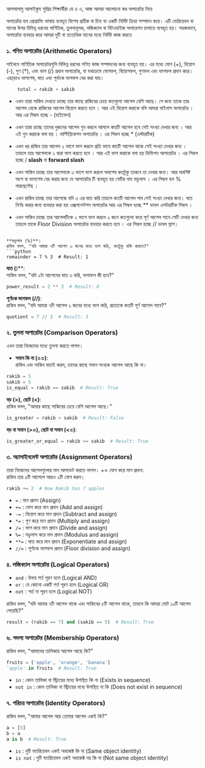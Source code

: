 আসসালামু আলাইকুম সুপ্রিয় শিক্ষার্থীরা 
ডে ৪ এ, আজ আমরা আলোচনা কর অপারেটর নিয়ে 


অপারেটর হল প্রোগ্রামিং ভাষায় ব্যবহৃত বিশেষ প্রতীক বা চিহ্ন যা একটি নির্দিষ্ট ক্রিয়া সম্পাদন করে। এটি ভেরিয়েবল বা মানের উপর বিভিন্ন ধরনের গাণিতিক, তুলনামূলক, লজিক্যাল বা বিটওয়াইজ অপারেশন চালাতে ব্যবহৃত হয়। সহজভাবে, অপারেটর ব্যবহার করে আমরা দুটি বা ততোধিক মানের মধ্যে নির্দিষ্ট কাজ করতে 

### ১. গণিত অপারেটর (Arithmetic Operators)
পাইথনে গাণিতিক অপারেটরগুলি বিভিন্ন ধরনের গণিত কাজ সম্পাদনের জন্য ব্যবহৃত হয়। এর মধ্যে যোগ (+), বিয়োগ (-), গুণ (*), এবং ভাগ (/) প্রধান অপারেটর, যা যথাক্রমে যোগফল, বিয়োগফল, গুণফল এবং ভাগফল প্রদান করে।  এছাড়াও ভাগশেষ, ঘাত এবং পূর্নাংক ভাগফল বের করা যায়।  

```python
	total = rakib + sakib
```

- এখন তারা সাকিব দেখতে চাচ্ছে তার কাছে রাকিবের চেয়ে কতগুলো আপেল বেশি আছে।  সে জন্য তাকে তার আপেল থেকে রাকিবের আপেল বিয়োগ করতে হবে ।  আর এই বিয়োগ করাকে বলি আমরা মাইনাস অপারেটর ।  আর এর সিম্বল হচ্ছে - (হাইফেন)

	

*  এখন তারা চাচ্ছে তাদের দুজনের আপেল গুন করলে আসলে কতটি আপেল হবে সেই সংখ্যা দেখার জন্য ।  আর এই গুন করাকে বলা হয় ।  মাল্টিপ্লিকেশন অপারেটর ।  এর সিম্বল হচ্ছে * (এস্টারটিক)

* এখন ধর রাকিব তার আপেল ২ ভাগে ভাগ করলে প্রতি ভাবে কতটি আপেল থাকে সেই সংখ্যা দেখার জন্য ।  তাহলে তার আপেলকে ২ দ্বারা ভাগ করতে হবে ।  আর এই ভাগ করাকে বলা হয় ডিভিশন আপারেটর ।  এর সিম্বল হচ্ছে / **slash** বা **forward slash**

* এখন সাকিব চাচ্ছে তার আপেলকে ৩ ভাগে ভাগ করলে অবশেষ কতটুকু তাকবে তা দেখার জন্য।  আর অবশিষ্ট অংশ বা ভাগশেষ বের করার জন্য যে আপারেটর টি ব্যবহৃত হয় সেটির নাম মডুলাস ।  এর সিম্বল হল % পারছেন্টেছ ।

* এখন রাকিব চাচ্ছে তার আপেল্কে যদি ৩ এর ঘাত করি তাহলে কতটি আপেল পাব সেই সংখ্যা দেখার জন্য।  ঘাত নির্ণয় করার জন্য ব্যবহার করা হয় এক্সপনেন্টশন অপারেটর আর এর সিম্বল হচ্ছে ** ডাবল এসটারটিক সিম্বল । 

* এখন সাকিব চাচ্ছে তার আপেলটিকে ২ ভাগে ভাগ করলে ২ জনে কতগুলো করে পূর্ণ আপেল পাবে সেটি দেখার জন্য তাহলে তাকে Floor Division অপারেটর ব্যবহার করতে হবে ।  এর সিম্বল হচ্ছে // ডাবল স্লাশ। 









```

**মডুলাস (%)**:  
রাকিব বলল, "যদি আমরা ৭টি আপেল ৩ জনের মধ্যে ভাগ করি, কতটুকু বাকি থাকবে?"
```python
remainder = 7 % 3  # Result: 1
```

**ঘাত (**)**:  
সাকিব বলল, "যদি ২টা আপেলের ঘাত ৩ করি, ফলাফল কী হবে?"

```python
power_result = 2 ** 3  # Result: 8
```

**পূর্ণাংক ভাগফল (//)**:  
রাকিব বলল, "যদি আমরা ৭টি আপেল ২ জনের মধ্যে ভাগ করি, প্রত্যেকে কতটি পূর্ণ আপেল পাবে?"

```python
quotient = 7 // 2  # Result: 3
```


### ২. তুলনা অপারেটর (Comparison Operators)
এখন তারা নিজেদের মধ্যে তুলনা করতে লাগল।

- **সমান কি না (==)**:  
    রাকিব এবং সাকিব যাচাই করল, তাদের কাছে সমান সংখ্যক আপেল আছে কি না।

```python
rakib = 5
sakib = 5
is_equal = rakib == sakib  # Result: True
```

**বড় (>), ছোট (<)**:  
রাকিব বলল, "আমার কাছে সাকিবের চেয়ে বেশি আপেল আছে।"

```python
is_greater = rakib > sakib  # Result: False
```

**বড় বা সমান (>=), ছোট বা সমান (<=)**:

```python
is_greater_or_equal = rakib >= sakib  # Result: True
```

### ৩. অ্যাসাইনমেন্ট অপারেটর (Assignment Operators)

তারা নিজেদের আপেলগুলোর মান আপডেট করতে লাগল।
+= যোগ করে মান প্রদান:  
রাকিব তার ৫টি আপেলে আরও ২টি যোগ করল।
```python
rakib += 2  # Now Rakib has 7 apples
```


- `=` : মান প্রদান (Assign)
- `+=` : যোগ করে মান প্রদান (Add and assign)
- `-=` : বিয়োগ করে মান প্রদান (Subtract and assign)
- `*=` : গুণ করে মান প্রদান (Multiply and assign)
- `/=` : ভাগ করে মান প্রদান (Divide and assign)
- `%=` : মডুলাস করে মান প্রদান (Modulus and assign)
- `**=` : ঘাত করে মান প্রদান (Exponentiate and assign)
- `//=` : পূর্ণাংক ভাগফল প্রদান (Floor division and assign)

### ৪. লজিক্যাল অপারেটর (Logical Operators)

- `and` : উভয় শর্ত পূরণ হলে (Logical AND)
- `or` : যে কোনো একটি শর্ত পূরণ হলে (Logical OR)
- `not` : শর্ত না পূরণ হলে (Logical NOT)

রাকিব বলল, "যদি আমার ৭টি আপেল থাকে এবং সাকিবের ৫টি আপেল থাকে, তাহলে কি আমরা মোট ১০টি আপেল পেয়েছি?"
```python
result = (rakib == 7) and (sakib == 5)  # Result: True
```


### ৬. সদস্য অপারেটর (Membership Operators)

রাকিব বলল, "আমাদের তালিকায় আপেল আছে কি?"
```python
fruits = ['apple', 'orange', 'banana']
'apple' in fruits  # Result: True
```


- `in` : কোন তালিকা বা স্ট্রিংয়ের মধ্যে উপস্থিত কি না (Exists in sequence)
- `not in` : কোন তালিকা বা স্ট্রিংয়ের মধ্যে উপস্থিত না কি (Does not exist in sequence)

### ৭. পরিচয় অপারেটর (Identity Operators)

রাকিব বলল, "আমার আপেল আর তোমার আপেল একই কি?"
```python
a = [5]
b = a
a is b  # Result: True
```
- `is` : দুটি ভ্যারিয়েবল একই অবজেক্ট কি না (Same object identity)
- `is not` : দুটি ভ্যারিয়েবল একই অবজেক্ট নয় কি না (Not same object identity)

